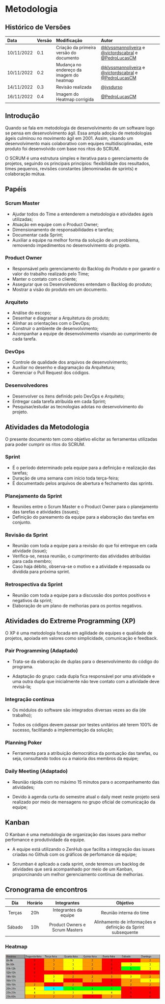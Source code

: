 # Metodologia

## Histórico de Versões

| Data       | Versão | Modificação                              | Autor                                                                                                                                                                |
| :--------- | :----- | :--------------------------------------- | :------------------------------------------------------------------------------------------------------------------------------------------------------------------- |
| 10/11/2022 | 0.1    | Criação da primeira versão do documento  | [@klyssmannoliveira](https://github.com/klyssmannoliveira) e [@victordscabral](https://github.com/victordscabral) e [@PedroLucasCM](https://github.com/PedroLucasCM) |
| 10/11/2022 | 0.2    | Mudança no endereço da imagem do heatmap | [@klyssmannoliveira](https://github.com/klyssmannoliveira) e [@victordscabral](https://github.com/victordscabral) e [@PedroLucasCM](https://github.com/PedroLucasCM) |
| 14/11/2022 | 0.3    | Revisão realizada                        | [@jvsdurso](https://github.com/jvsdurso)                                                                                                                             |
| 16/11/2022 | 0.4    | Imagem do Heatmap corrigida              | [@PedroLucasCM](https://github.com/@PedroLucasCM)                                                                                                                    |

## Introdução

Quando se fala em metodologia de desenvolvimento de um software logo se pensa em desenvolvimento ágil. Essa ampla adoção de metodologias ágeis culminou no movimento ágil em 2001. Assim, visando um desenvolvimento mais colaborativo com equipes multidisciplinadas, este produto foi desenvolvido com base nos ritos do SCRUM.

O SCRUM é uma estrutura simples e iterativa para o gerenciamento de projetos, seguindo os principais princípios: flexibilidade dos resultados, times pequenos, revisões constantes (denominadas de sprints) e colaboração mútua.

## Papéis

### Scrum Master

- Ajudar todos do Time a entenderem a metodologia e atividades ágeis utilizadas;
- Atuação em equipe com o Product Owner;
- Dimensionamento de responsabilidades e tarefas;
- Documentar cada Sprint;
- Auxiliar a equipe na melhor forma da solução de um problema, removendo impedimentos no desenvolvimento do projeto.

### Product Owner

- Responsável pelo gerenciamento do Backlog do Produto e por garantir o valor do trabalho realizado pelo Time;
- Manter o contato com o cliente;
- Assegurar que os Desenvolvedores entendam o Backlog do produto;
- Mostrar a visão do produto em um documento.

### Arquiteto

- Análise do escopo;
- Desenhar e diagramar a Arquitetura do produto;
- Alinhar as orientações com o DevOps;
- Construir o ambiente de desenvolvimento;
- Acompanhar a equipe de desenvolvimento visando ao cumprimento de cada tarefa.

### DevOps

- Controle de qualidade dos arquivos de desenvolvimento;
- Auxiliar no desenho e diagramação da Arquitetura;
- Gerenciar o Pull Request dos códigos.

### Desenvolvedores

- Desenvolver os itens definido pelo DevOps e Arquiteto;
- Entregar cada tarefa atribuída em cada Sprint;
- Pesquisar/estudar as tecnologias adotas no desenvolvimento do projeto.

## Atividades da Metodologia

O presente documento tem como objetivo elicitar as ferramentas utilizadas para poder cumprir os ritos do SCRUM.

### Sprint

- É o período determinado pela equipe para a definição e realização das tarefas;
- Duração de uma semana com início toda terça-feira;
- É documentado pelos arquivos de abertura e fechamento das sprints.

### Planejamento da Sprint

- Reuniões entre o Scrum Master e o Product Owner para o planejamento das tarefas e atividades (issues);
- Definição do pareamento da equipe para a elaboração das tarefas em conjunto.

### Revisão da Sprint

- Reunião com toda a equipe para a revisão do que foi entregue em cada atividade (issue);
- Verifica-se, nessa reunião, o cumprimento das atividades atribuídas para cada membro;
- Caso haja débito, observa-se o motivo e a atividade é repassada ou dividida para próxima sprint.

### Retrospectiva da Sprint

- Reunião com toda a equipe para a discussão dos pontos positivos e negativos da sprint;
- Elaboração de um plano de melhorias para os pontos negativos.

## Atividades do Extreme Programming (XP)

O XP é uma metodologia focada em agilidade de equipes e qualidade de projetos, apoiada em valores como simplicidade, comunicação e feedback.

### Pair Programming (Adaptado)

- Trata-se da elaboração de duplas para o desenvolvimento do código do programa.

- Adaptação do grupo: cada dupla fica responsável por uma atividade e uma outra dupla que inicialmente não teve contato com a atividade deve revisá-la;

### Integração contínua

- Os módulos do software são integrados diversas vezes ao dia (de trabalho);

- Todos os códigos devem passar por testes unitários até terem 100% de sucesso, facilitando a implementação da solução;

### Planning Poker

- Ferramenta para a atribuição democrática da pontuação das tarefas, ou seja, consultando todos ou a maioria dos membros da equipe;

### Daily Meeting (Adaptado)

- Reunião rápida com no máximo 15 minutos para o acompanhamento das atividades;

- Devido à agenda curta do semestre atual o daily meet neste projeto será realizado por meio de mensagens no grupo oficial de comunicação da equipe;

## Kanban

O Kanban é uma metodologia de organização das issues para melhor perfomance e produtividade da equipe.

- A equipe está utilizando o ZenHub que facilita a integração das issues criadas no Github com os gráficos de perfomance da equipe;

- Scrumban é aplicado a cada sprint, onde teremos um backlog de atividades que será acompanhado por meio de um Kanban, proporcinando um melhor gerenciamento contínua de melhorias.

## Cronograma de encontros

|  Dia   | Horário |          Integrantes           |                           Objetivo                           |
| :----: | :-----: | :----------------------------: | :----------------------------------------------------------: |
| Terças |   20h   |     Integrantes da equipe      |                   Reunião interna do time                    |
| Sábado |   10h   | Product Owners e Scrum Masters | Alinhamento de informações e definição da Sprint subsequente |

### Heatmap


<p align = "center"> <img src="https://raw.githubusercontent.com/UnBArqDsw2022-2/2022.2_G4_IDotPet/master/docs/assets/heatmap_team.jpg"/> </p>
